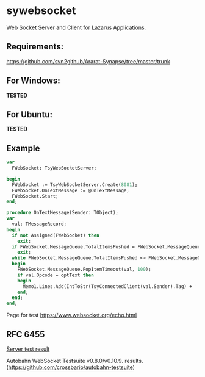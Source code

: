 # sywebsocket
Web Socket Server and Client for Lazarus Applications.

## Requirements:
https://github.com/svn2github/Ararat-Synapse/tree/master/trunk



## For Windows:
**TESTED**

## For Ubuntu:
**TESTED**

## Example
```pascal
var
  FWebSocket: TsyWebSocketServer;  

begin
  FWebSocket := TsyWebSocketServer.Create(8081);
  FWebSocket.OnTextMessage := @OnTextMessage;
  FWebSocket.Start;
end;            

procedure OnTextMessage(Sender: TObject);
var
  val: TMessageRecord;
begin
  if not Assigned(FWebSocket) then
    exit;
  if FWebSocket.MessageQueue.TotalItemsPushed = FWebSocket.MessageQueue.TotalItemsPopped then
    exit;
  while FWebSocket.MessageQueue.TotalItemsPushed <> FWebSocket.MessageQueue.TotalItemsPopped do
  begin
    FWebSocket.MessageQueue.PopItemTimeout(val, 100);
    if val.Opcode = optText then
    begin
      Memo1.Lines.Add(IntToStr(TsyConnectedClient(val.Sender).Tag) + ': ' + val.Message);
    end;
  end;
end;   
```

Page for test https://www.websocket.org/echo.html


## RFC 6455
[Server test result](http://syware.ru/html_result/)

Autobahn WebSocket Testsuite v0.8.0/v0.10.9. results. (https://github.com/crossbario/autobahn-testsuite)


